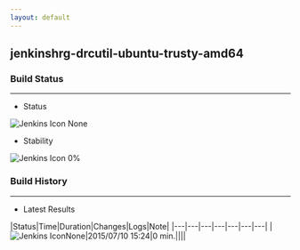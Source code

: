 ```yaml
---
layout: default
---
```

## jenkinshrg-drcutil-ubuntu-trusty-amd64
### Build Status
___
* Status
  
![Jenkins Icon](http://jenkinshrg.github.io/images/48x48/notbuilt_anime.png)
None
  
* Stability
  
![Jenkins Icon](http://jenkinshrg.github.io/images/48x48/health-00to19.png)
0%
  
### Build History
___
* Latest Results
  
|Status|Time|Duration|Changes|Logs|Note|
|---|---|---|---|---|---|---|
|![Jenkins Icon](http://jenkinshrg.github.io/images/24x24/nobuilt.png)None|2015/07/10 15:24|0 min.||||
